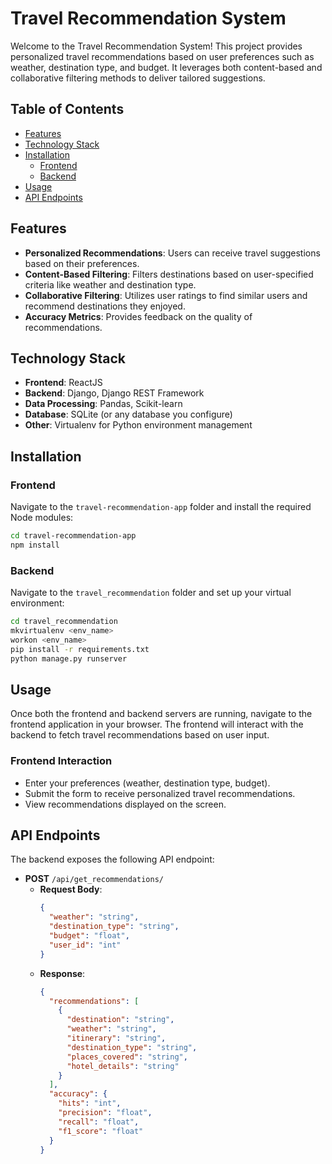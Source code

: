 # Travel Recommendation System

Welcome to the Travel Recommendation System! This project provides personalized travel recommendations based on user preferences such as weather, destination type, and budget. It leverages both content-based and collaborative filtering methods to deliver tailored suggestions.

## Table of Contents
- [Features](#features)
- [Technology Stack](#technology-stack)
- [Installation](#installation)
  - [Frontend](#frontend)
  - [Backend](#backend)
- [Usage](#usage)
- [API Endpoints](#api-endpoints)

## Features
- **Personalized Recommendations**: Users can receive travel suggestions based on their preferences.
- **Content-Based Filtering**: Filters destinations based on user-specified criteria like weather and destination type.
- **Collaborative Filtering**: Utilizes user ratings to find similar users and recommend destinations they enjoyed.
- **Accuracy Metrics**: Provides feedback on the quality of recommendations.

## Technology Stack
- **Frontend**: ReactJS
- **Backend**: Django, Django REST Framework
- **Data Processing**: Pandas, Scikit-learn
- **Database**: SQLite (or any database you configure)
- **Other**: Virtualenv for Python environment management

## Installation

### Frontend
Navigate to the `travel-recommendation-app` folder and install the required Node modules:

```bash
cd travel-recommendation-app
npm install
```
### Backend
Navigate to the `travel_recommendation` folder and set up your virtual environment:
```bash
cd travel_recommendation
mkvirtualenv <env_name>
workon <env_name>
pip install -r requirements.txt
python manage.py runserver
```
## Usage
Once both the frontend and backend servers are running, navigate to the frontend application in your browser. The frontend will interact with the backend to fetch travel recommendations based on user input.
### Frontend Interaction
- Enter your preferences (weather, destination type, budget).
- Submit the form to receive personalized travel recommendations.
- View recommendations displayed on the screen.

## API Endpoints
The backend exposes the following API endpoint:

- **POST** `/api/get_recommendations/`
  - **Request Body**:
    ```json
    {
      "weather": "string",
      "destination_type": "string",
      "budget": "float",
      "user_id": "int"
    }
    ```
  - **Response**:
    ```json
    {
      "recommendations": [
        {
          "destination": "string",
          "weather": "string",
          "itinerary": "string",
          "destination_type": "string",
          "places_covered": "string",
          "hotel_details": "string"
        }
      ],
      "accuracy": {
        "hits": "int",
        "precision": "float",
        "recall": "float",
        "f1_score": "float"
      }
    }
    ```

